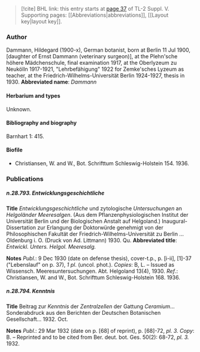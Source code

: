 > [!cite] BHL link: this entry starts at [page 37](https://www.biodiversitylibrary.org/page/33259083) of TL-2 Suppl. V.
> Supporting pages: [[Abbreviations|abbreviations]], [[Layout key|layout key]].

### Author

Dammann, Hildegard (1900-x), German botanist, born at Berlin 11 Jul 1900, \[daughter of Ernst Dammann (veterinary surgeon)\], at the Plehn'sche höhere Mädchenschule, final examination 1917, at the Oberlyzeum zu Neukölln 1917-1921, "Lehrbefähigung" 1922 for Zemke'sches Lyzeum as teacher, at the Friedrich-Wilhelms-Universität Berlin 1924-1927, thesis in 1930. 
**Abbreviated name**: *Dammann*

#### Herbarium and types

Unknown.

#### Bibliography and biography

Barnhart 1: 415.

#### Biofile

- Christiansen, W. and W., Bot. Schrifttum Schleswig-Holstein 154. 1936.

### Publications

##### n.28.793. Entwicklungsgeschichtliche

**Title**
*Entwicklungsgeschichtliche* und zytologische *Untersuchungen* an *Helgoländer Meeresalgen*. (Aus dem Pflanzenphysiologischen Institut der Universität Berlin und der Biologischen Anstalt auf Helgoland.) Inaugural-Dissertation zur Erlangung der Doktorwürde genehmigt von der Philosophischen Fakultät der Friedrich-Wilhelms-Universität zu Berlin ... Oldenburg i. O. (Druck von Ad. Littmann) 1930. Qu.
**Abbreviated title**: *Entwickl. Unters. Helgol. Meeresalg.*

**Notes**
*Publ*.: 9 Dec 1930 (date on defense thesis), cover-t.p., p. \[i-ii\], \[1\]-37 ("Lebenslauf" on p. 37), *1 pl*. (uncol. phot.). *Copies*: B, L. – Issued as Wissensch. Meeresuntersuchungen. Abt. Helgoland 13(4), 1930.
*Ref*.: Christiansen, W. and W., Bot. Schrifttum Schleswig-Holstein 168. 1936.

##### n.28.794. Kenntnis

**Title**
Beitrag zur *Kenntnis* der *Zentralzellen* der Gattung *Ceramium*... Sonderabdruck aus den Berichten der Deutschen Botanischen Gesellschaft... 1932. Oct.

**Notes**
*Publ*.: 29 Mar 1932 (date on p. \[68\] of reprint), p. \[68\]-72, *pl. 3. Copy*: B. – Reprinted and to be cited from Ber. deut. bot. Ges. 50(2): 68-72, *pl. 3.* 1932.

